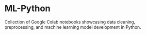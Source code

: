 # ML-Python
Collection of Google Colab notebooks showcasing data cleaning, preprocessing, and machine learning model development in Python.
